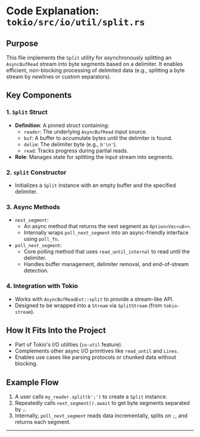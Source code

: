 # Code Explanation: `tokio/src/io/util/split.rs`

## Purpose
This file implements the `Split` utility for asynchronously splitting an `AsyncBufRead` stream into byte segments based on a delimiter. It enables efficient, non-blocking processing of delimited data (e.g., splitting a byte stream by newlines or custom separators).

## Key Components

### 1. `Split` Struct
- **Definition**: A pinned struct containing:
  - `reader`: The underlying `AsyncBufRead` input source.
  - `buf`: A buffer to accumulate bytes until the delimiter is found.
  - `delim`: The delimiter byte (e.g., `b'\n'`).
  - `read`: Tracks progress during partial reads.
- **Role**: Manages state for splitting the input stream into segments.

### 2. `split` Constructor
- Initializes a `Split` instance with an empty buffer and the specified delimiter.

### 3. Async Methods
- `next_segment`: 
  - An async method that returns the next segment as `Option<Vec<u8>>`.
  - Internally wraps `poll_next_segment` into an async-friendly interface using `poll_fn`.
- `poll_next_segment`:
  - Core polling method that uses `read_until_internal` to read until the delimiter.
  - Handles buffer management, delimiter removal, and end-of-stream detection.

### 4. Integration with Tokio
- Works with `AsyncBufReadExt::split` to provide a stream-like API.
- Designed to be wrapped into a `Stream` via `SplitStream` (from `tokio-stream`).

## How It Fits Into the Project
- Part of Tokio's I/O utilities (`io-util` feature).
- Complements other async I/O primitives like `read_until` and `Lines`.
- Enables use cases like parsing protocols or chunked data without blocking.

## Example Flow
1. A user calls `my_reader.split(b';')` to create a `Split` instance.
2. Repeatedly calls `next_segment().await` to get byte segments separated by `;`.
3. Internally, `poll_next_segment` reads data incrementally, splits on `;`, and returns each segment.

---
